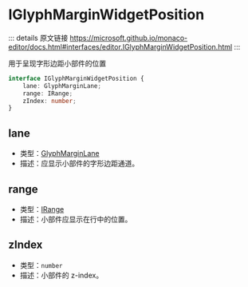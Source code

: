 # IGlyphMarginWidgetPosition
        
::: details 原文链接
https://microsoft.github.io/monaco-editor/docs.html#interfaces/editor.IGlyphMarginWidgetPosition.html
:::

用于呈现字形边距小部件的位置

```ts
interface IGlyphMarginWidgetPosition {
    lane: GlyphMarginLane;
    range: IRange;
    zIndex: number;
}
```

## lane
- 类型：[GlyphMarginLane](/api/editor/GlyphMarginLane.md)
- 描述：应显示小部件的字形边距通道。

## range
- 类型：[IRange](/api/IRange.md)
- 描述：小部件应显示在行中的位置。

## zIndex
- 类型：`number`
- 描述：小部件的 z-index。
